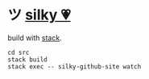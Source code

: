 ツ [silky 💗 ](https://silky.github.io/)
=====

build with [stack](http://docs.haskellstack.org/en/stable/README.html).

````
cd src
stack build
stack exec -- silky-github-site watch
````

